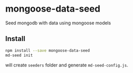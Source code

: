 # mongoose-data-seed
Seed mongodb with data using mongoose models

## Install

```bash
npm install --save mongoose-data-seed
md-seed init
```

will create `seeders` folder and generate `md-seed-config.js`.

